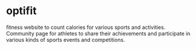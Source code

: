 # optifit
fitness website to count calories for various sports and activities. Community page for athletes to share their achievements and participate in various kinds of sports events and competitions. 
